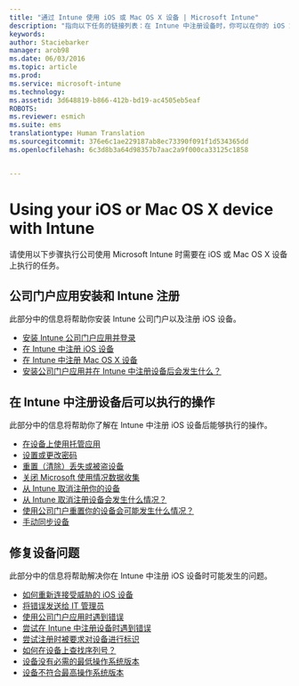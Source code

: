```yaml
---
title: "通过 Intune 使用 iOS 或 Mac OS X 设备 | Microsoft Intune"
description: "指向以下任务的链接列表：在 Intune 中注册设备时，你可以在你的 iOS 或 Mac OS X 移动设备上执行的任务"
keywords: 
author: Staciebarker
manager: arob98
ms.date: 06/03/2016
ms.topic: article
ms.prod: 
ms.service: microsoft-intune
ms.technology: 
ms.assetid: 3d648819-b866-412b-bd19-ac4505eb5eaf
ROBOTS: 
ms.reviewer: esmich
ms.suite: ems
translationtype: Human Translation
ms.sourcegitcommit: 376e6c1ae229187ab8ec73390f091f1d534365dd
ms.openlocfilehash: 6c3d8b3a64d98357b7aac2a9f000ca33125c1858


---
```


# Using your iOS or Mac OS X device with Intune

请使用以下步骤执行公司使用 Microsoft Intune 时需要在 iOS 或 Mac OS X 设备上执行的任务。

## 公司门户应用安装和 Intune 注册

此部分中的信息将帮助你安装 Intune 公司门户以及注册 iOS 设备。

- [安装 Intune 公司门户应用并登录](install-and-sign-in-to-the-intune-company-portal-app-ios.md)
- [在 Intune 中注册 iOS 设备](enroll-your-device-in-intune-ios.md)
- [在 Intune 中注册 Mac OS X 设备](enroll-your-device-in-intune-mac-os-x.md)
- [安装公司门户应用并在 Intune 中注册设备后会发生什么？](what-happens-if-you-install-the-Company-Portal-app-and-enroll-your-device-in-intune-ios.md)

## 在 Intune 中注册设备后可以执行的操作

此部分中的信息将帮助你了解在 Intune 中注册 iOS 设备后能够执行的操作。

- [在设备上使用托管应用](use-managed-apps-on-your-device-ios.md)
- [设置或更改密码](set-or-change-your-passcode-ios.md)
- [重置（清除）丢失或被盗设备](reset-erase-your-lost-or-stolen-device-ios.md)
- [关闭 Microsoft 使用情况数据收集](turn-off-microsoft-usage-data-collection-ios.md)
- [从 Intune 取消注册你的设备](unenroll-your-device-from-intune-ios.md)
- [从 Intune 取消注册设备会发生什么情况？](what-happens-if-you-unenroll-your-device-from-intune-ios.md)
- [使用公司门户重置你的设备会可能发生什么情况？](what-happens-if-you-reset-your-device-using-the-company-portal-ios.md)
- [手动同步设备](sync-your-device-manually-ios.md)

## 修复设备问题

此部分中的信息将帮助解决你在 Intune 中注册 iOS 设备时可能发生的问题。

- [如何重新连接受威胁的 iOS 设备](how-to-reconnect-a-compromised-ios-device.md)
- [将错误发送给 IT 管理员](send-errors-to-your-it-admin-ios.md)
- [使用公司门户应用时遇到错误](you-get-an-error-while-using-the-company-portal-app-ios.md)
- [尝试在 Intune 中注册设备时遇到错误](you-see-errors-while-trying-to-enroll-your-device-in-intune-ios.md)
- [尝试注册时被要求对设备进行标识](you-are-asked-to-identify-your-device-when-trying-to-enroll-ios.md)
- [如何在设备上查找序列号？](how-do-i-find-the-serial-number-on-my-device-ios.md)
- [设备没有必需的最低操作系统版本](device-doesnt-have-the-required-minimum-operating-system-version-ios.md)
- [设备不符合最高操作系统版本](device-doesnt-comply-with-the-maximum-operating-system-version-ios.md)





<!--HONumber=Jul16_HO3-->


